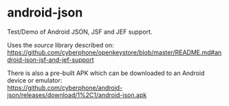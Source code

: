 # android-json
Test/Demo of Android JSON, JSF and JEF support.

Uses the *source* library described on:<br>
https://github.com/cyberphone/openkeystore/blob/master/README.md#android-json-jsf-and-jef-support

There is also a pre-built APK which can be downloaded to an Android device or emulator:<br>
https://github.com/cyberphone/android-json/releases/download/1%2C1/android-json.apk
